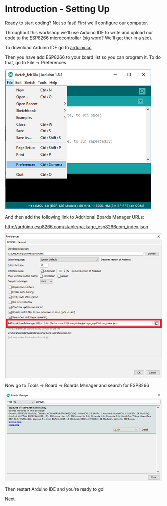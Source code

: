 # Introduction - Setting Up

Ready to start coding? Not so fast! First we'll configure our computer.

Throughout this workshop we'll use Arduino IDE to write and upload our code to the ESP8266 microcontroller (big word? We'll get ther in a sec).

To download Arduino IDE go to [arduino.cc](http://arduino.cc)

Then you have add ESP8266 to your board list so you can program it. To do that, go to File -> Preferences

![Arduino Preferences](../content/images/arduino1.png)

And then add the following link to Additional Boards Manager URLs:

http://arduino.esp8266.com/stable/package_esp8266com_index.json

![Arduino Additional Boards Manager Urls](../content/images/arduino2.png)

Now go to Tools -> Board -> Boards Manager and search for ESP8266

![Arduino Add Board](../content/images/arduino3.png)

Then restart Arduino IDE and you're ready to go!

[Next](../content/introduction.md)
